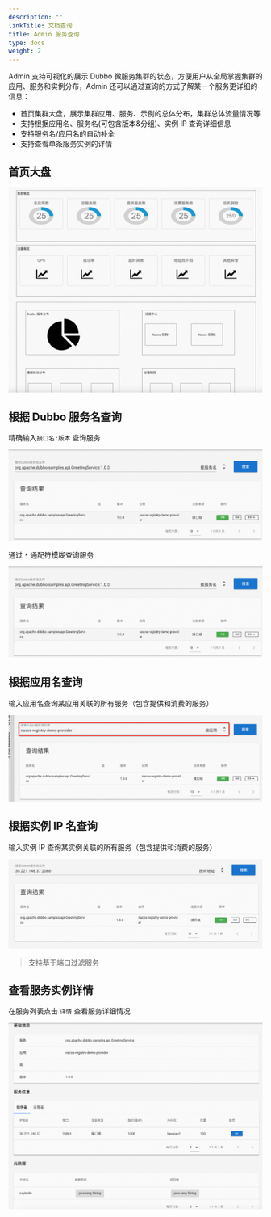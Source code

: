 ```yaml
---
description: ""
linkTitle: 文档查询
title: Admin 服务查询
type: docs
weight: 2
---
```


Admin 支持可视化的展示 Dubbo 微服务集群的状态，方便用户从全局掌握集群的应用、服务和实例分布，Admin 还可以通过查询的方式了解某一个服务更详细的信息：
* 首页集群大盘，展示集群应用、服务、示例的总体分布，集群总体流量情况等
* 支持根据应用名、服务名(可包含版本&分组)、实例 IP 查询详细信息
* 支持服务名/应用名的自动补全
* 支持查看单条服务实例的详情

## 首页大盘

![admin-dashboard](/imgs/v3/reference/admin/console/dashboard.png)

## 根据 Dubbo 服务名查询

精确输入`接口名:版本` 查询服务

![admin-search-service](/imgs/v3/reference/admin/console/admin-search-service.png)

通过 `*` 通配符模糊查询服务

![admin-search-service2](/imgs/v3/reference/admin/console/admin-search-service.png)

## 根据应用名查询

输入应用名查询某应用关联的所有服务（包含提供和消费的服务）

![admin-search-application](/imgs/v3/reference/admin/console/admin-search-application.png)

## 根据实例 IP 名查询

输入实例 IP 查询某实例关联的所有服务（包含提供和消费的服务）

![admin-search-ip](/imgs/v3/reference/admin/console/admin-search-ip.png)

> 支持基于端口过滤服务

## 查看服务实例详情

在服务列表点击 `详情` 查看服务详细情况

![admin-search-service-detail](/imgs/v3/reference/admin/console/admin-search-service-detail.png)




